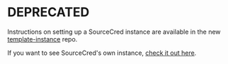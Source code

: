 # DEPRECATED

Instructions on setting up a SourceCred instance are available in the new [template-instance](https://github.com/sourcecred/template-instance) repo.

If you want to see SourceCred's own instance, [check it out here](https://github.com/sourcecred/cred).
